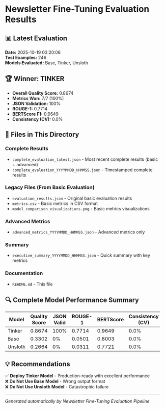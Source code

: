 # Newsletter Fine-Tuning Evaluation Results

## 📊 Latest Evaluation

**Date:** 2025-10-19 03:20:06  
**Test Examples:** 246  
**Models Evaluated:** Base, Tinker, Unsloth

## 🏆 Winner: TINKER

- **Overall Quality Score:** 0.8674
- **Metrics Won:** 7/7 (100%)
- **JSON Validation:** 100%
- **ROUGE-1:** 0.7714
- **BERTScore F1:** 0.9649
- **Consistency (CV):** 0.0%

## 📁 Files in This Directory

### Complete Results
- `complete_evaluation_latest.json` - Most recent complete results (basic + advanced)
- `complete_evaluation_YYYYMMDD_HHMMSS.json` - Timestamped complete results

### Legacy Files (From Basic Evaluation)
- `evaluation_results.json` - Original basic evaluation results
- `metrics.csv` - Basic metrics in CSV format
- `model_comparison_visualizations.png` - Basic metrics visualizations

### Advanced Metrics
- `advanced_metrics_YYYYMMDD_HHMMSS.json` - Advanced metrics only

### Summary
- `executive_summary_YYYYMMDD_HHMMSS.json` - Quick summary with key metrics

### Documentation
- `README.md` - This file

## 🔍 Complete Model Performance Summary

| Model | Quality Score | JSON Valid | ROUGE-1 | BERTScore | Consistency (CV) | Avg Length |
|-------|--------------|------------|---------|-----------|-----------------|------------|
| Tinker | 0.8674 | 100% | 0.7714 | 0.9649 | 0.0% | 0 |
| Base | 0.3302 | 0% | 0.0501 | 0.8003 | 0.0% | 0 |
| Unsloth | 0.2664 | 0% | 0.0311 | 0.7721 | 0.0% | 0 |

## 💡 Recommendations

✅ **Deploy Tinker Model** - Production-ready with excellent performance  
❌ **Do Not Use Base Model** - Wrong output format  
❌ **Do Not Use Unsloth Model** - Catastrophic failure

---

*Generated automatically by Newsletter Fine-Tuning Evaluation Pipeline*
